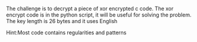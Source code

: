 The challenge is to decrypt a piece of xor encrypted c code.
The xor encrypt code is in the python script, it will be useful for solving
the problem. The key length is 26 bytes and it uses English

Hint:Most code contains regularities and patterns
